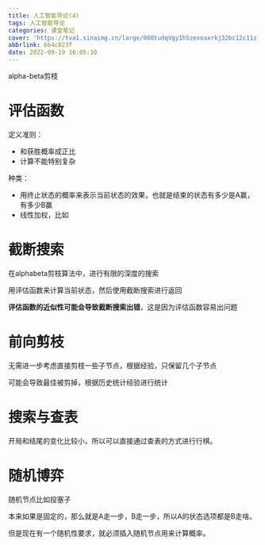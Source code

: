 ```yaml
---
title: 人工智能导论(4)
tags: 人工智能导论
categories: 课堂笔记
cover: 'https://tva1.sinaimg.cn/large/008tudqVgy1h5zexoaxrkj32bc12c11z.jpg'
abbrlink: 664c023f
date: 2022-09-19 16:05:10
---
```


alpha-beta剪枝

# 评估函数

定义准则：

- 和获胜概率成正比
- 计算不能特别复杂

种类：

- 用终止状态的概率来表示当前状态的效果，也就是结束的状态有多少是A赢，有多少B赢
- 线性加权，比如

# 截断搜索

在alphabeta剪枝算法中，进行有限的深度的搜索

用评估函数来计算当前状态，然后使用截断搜索进行返回

**评估函数的近似性可能会导致截断搜索出错**，这是因为评估函数容易出问题

# 前向剪枝

无需进一步考虑直接剪枝一些子节点，根据经验，只保留几个子节点

可能会导致最佳被剪掉，根据历史统计经验进行统计

# 搜索与查表

开局和结尾的变化比较小，所以可以直接通过查表的方式进行行棋。

# 随机博弈

随机节点比如投塞子

本来如果是固定的，那么就是A走一步，B走一步，所以A的状态选项都是B走啥。

但是现在有一个随机性要求，就必须插入随机节点用来计算概率。

